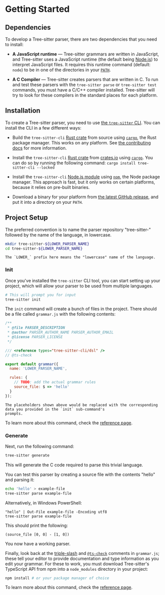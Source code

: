 # Getting Started

## Dependencies

To develop a Tree-sitter parser, there are two dependencies that you need to install:

- **A JavaScript runtime** — Tree-sitter grammars are written in JavaScript, and Tree-sitter uses a JavaScript runtime
(the default being [Node.js][node.js]) to interpret JavaScript files. It requires this runtime command (default: `node`)
to be in one of the directories in your [`PATH`][path-env].

- **A C Compiler** — Tree-sitter creates parsers that are written in C. To run and test these parsers with the
`tree-sitter parse` or `tree-sitter test` commands, you must have a C/C++ compiler installed. Tree-sitter will try to look
for these compilers in the standard places for each platform.

## Installation

To create a Tree-sitter parser, you need to use [the `tree-sitter` CLI][tree-sitter-cli]. You can install the CLI in a few
different ways:

- Build the `tree-sitter-cli` [Rust crate][crate] from source using [`cargo`][cargo], the Rust package manager. This works
on any platform. See [the contributing docs](../6-contributing.md#developing-tree-sitter) for more information.

- Install the `tree-sitter-cli` [Rust crate][crate] from [crates.io][crates.io] using [`cargo`][cargo]. You can do so by
running the following command: `cargo install tree-sitter-cli --locked`

- Install the `tree-sitter-cli` [Node.js module][node-module] using [`npm`][npm], the Node package manager. This approach
is fast, but it only works on certain platforms, because it relies on pre-built binaries.

- Download a binary for your platform from [the latest GitHub release][releases], and put it into a directory on your `PATH`.

## Project Setup

The preferred convention is to name the parser repository "tree-sitter-" followed by the name of the language, in lowercase.

```sh
mkdir tree-sitter-${LOWER_PARSER_NAME}
cd tree-sitter-${LOWER_PARSER_NAME}
```

```admonish note
The `LOWER_` prefix here means the "lowercase" name of the language.
```

### Init

Once you've installed the `tree-sitter` CLI tool, you can start setting up your project, which will allow your parser to
be used from multiple languages.

```sh
# This will prompt you for input
tree-sitter init
```

The `init` command will create a bunch of files in the project.
There should be a file called `grammar.js` with the following contents:

```js
/**
 * @file PARSER_DESCRIPTION
 * @author PARSER_AUTHOR_NAME PARSER_AUTHOR_EMAIL
 * @license PARSER_LICENSE
 */

/// <reference types="tree-sitter-cli/dsl" />
// @ts-check

export default grammar({
  name: 'LOWER_PARSER_NAME',

  rules: {
    // TODO: add the actual grammar rules
    source_file: $ => 'hello'
  }
});
```

```admonish info
The placeholders shown above would be replaced with the corresponding data you provided in the `init` sub-command's
prompts.
```

To learn more about this command, check the [reference page](../cli/init.md).

### Generate

Next, run the following command:

```sh
tree-sitter generate
```

This will generate the C code required to parse this trivial language.

You can test this parser by creating a source file with the contents "hello" and parsing it:

```sh
echo 'hello' > example-file
tree-sitter parse example-file
```

Alternatively, in Windows PowerShell:

```pwsh
"hello" | Out-File example-file -Encoding utf8
tree-sitter parse example-file
```

This should print the following:

```text
(source_file [0, 0] - [1, 0])
```

You now have a working parser.

Finally, look back at the [triple-slash][] and [`@ts-check`][ts-check] comments in `grammar.js`; these tell your editor
to provide documentation and type information as you edit your grammar. For these to work, you must download Tree-sitter's
TypeScript API from npm into a `node_modules` directory in your project:

```sh
npm install # or your package manager of choice
```

To learn more about this command, check the [reference page](../cli/generate.md).

[cargo]: https://doc.rust-lang.org/cargo/getting-started/installation.html
[crate]: https://crates.io/crates/tree-sitter-cli
[crates.io]: https://crates.io/crates/tree-sitter-cli
[node-module]: https://www.npmjs.com/package/tree-sitter-cli
[node.js]: https://nodejs.org
[npm]: https://docs.npmjs.com
[path-env]: https://en.wikipedia.org/wiki/PATH_(variable)
[releases]: https://github.com/tree-sitter/tree-sitter/releases/latest
[tree-sitter-cli]: https://github.com/tree-sitter/tree-sitter/tree/master/cli
[triple-slash]: https://www.typescriptlang.org/docs/handbook/triple-slash-directives.html
[ts-check]: https://www.typescriptlang.org/docs/handbook/intro-to-js-ts.html
